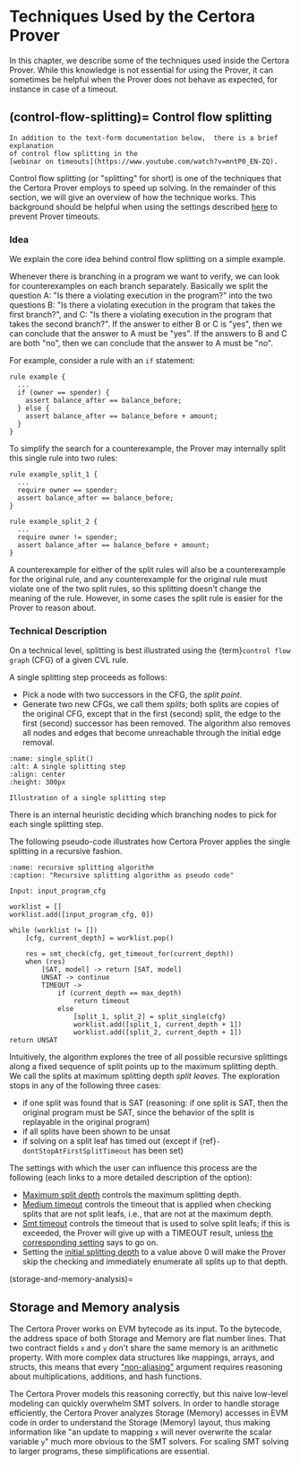 Techniques Used by the Certora Prover
=====================================

In this chapter, we describe some of the techniques used inside the Certora
Prover. While this knowledge is not essential for using the Prover, it can
sometimes be helpful when the Prover does not behave as expected, for instance
in case of a timeout.

(control-flow-splitting)=
Control flow splitting
----------------------


```{note}
In addition to the text-form documentation below,  there is a brief explanation 
of control flow splitting in the 
[webinar on timeouts](https://www.youtube.com/watch?v=mntP0_EN-ZQ).
```


Control flow splitting (or "splitting" for short) is one of the techniques that
the Certora Prover employs to speed up solving. In the remainder of this
section, we will give an overview of how the technique works. This background
should be helpful when using the settings described
[here](control-flow-splitting-options) to prevent Prover timeouts.


### Idea 

We explain the core idea behind control flow splitting on a simple example.

Whenever there is branching in a program we want to verify, we can look for
counterexamples on each branch separately. Basically we split the question A:
"Is there a violating execution in the program?" into the two questions B: "Is
there a violating execution in the program that takes the first branch?", and C:
"Is there a violating execution in the program that takes the second branch?". If
the answer to either B or C is "yes", then we can conclude that the answer to A
must be "yes". If the answers to B and C are both "no", then we can conclude
that the answer to A must be "no".

For example, consider a rule with an `if` statement:
```cvl
rule example {
  ...
  if (owner == spender) {
    assert balance_after == balance_before;
  } else {
    assert balance_after == balance_before + amount;
  }
}
```

To simplify the search for a counterexample, the Prover may internally split this single rule into two rules:
```cvl
rule example_split_1 {
  ...
  require owner == spender;
  assert balance_after == balance_before;
}

rule example_split_2 {
  ...
  require owner != spender;
  assert balance_after == balance_before + amount;
}
```

A counterexample for either of the split rules will also be a counterexample for
the original rule, and any counterexample for the original rule must violate one
of the two split rules, so this splitting doesn't change the meaning of the
rule.  However, in some cases the split rule is easier for the Prover to reason
about.


### Technical Description

On a technical level, splitting is best illustrated using the {term}`control
flow graph` (CFG) of a given CVL rule.

A single splitting step proceeds as follows:
 - Pick a node with two successors in the CFG, the *split point*.
 - Generate two new CFGs, we call them *splits*; both splits are copies of the 
   original CFG, except that in the first (second) split, the edge to the first 
   (second) successor has been removed. The algorithm also removes all nodes and 
   edges that become unreachable through the initial edge removal.

```{figure} split-step.png
:name: single_split()
:alt: A single splitting step
:align: center
:height: 300px

Illustration of a single splitting step
```


There is an internal heuristic deciding which branching nodes to pick for each
single splitting step.

The following pseudo-code illustrates how Certora Prover applies the single splitting 
in a recursive fashion.

```{code-block}
:name: recursive splitting algorithm
:caption: "Recursive splitting algorithm as pseudo code"

Input: input_program_cfg

worklist = []
worklist.add([input_program_cfg, 0])

while (worklist != [])
    [cfg, current_depth] = worklist.pop()

    res = smt_check(cfg, get_timeout_for(current_depth))
    when (res) 
        [SAT, model] -> return [SAT, model]
        UNSAT -> continue
        TIMEOUT -> 
            if (current_depth == max_depth)
                return timeout
            else
                [split_1, split_2] = split_single(cfg)
                worklist.add([split_1, current_depth + 1])
                worklist.add([split_2, current_depth + 1])
return UNSAT
```

Intuitively, the algorithm explores the tree of all possible recursive
splittings along a fixed sequence of split points up to the maximum splitting
depth. We call the splits at maximum splitting depth *split leaves*. The
exploration stops in any of the following three cases:
 - if one split was found that is SAT (reasoning: if one split is SAT, then the
  original program must be SAT, since the behavior of the split is replayable in
  the original program)
 - if all splits have been shown to be unsat
 - if solving on a split leaf has timed out (except if 
   {ref}`-dontStopAtFirstSplitTimeout` has been set)

The settings with which the user can influence this process are the
following (each links to a more detailed description of the option):

 - [Maximum split depth](-depth) controls the maximum splitting depth.
 - [Medium timeout](-mediumTimeout) controls the timeout that is applied when
   checking splits that are not split leafs, i.e., that are not at the maximum
   depth. 
 - [Smt timeout](--smt_timeout) controls the timeout that is used to solve split 
   leafs; if this is exceeded, the Prover will give up with a TIMEOUT 
   result, unless [the corresponding setting](-dontStopAtFirstSplitTimeout) says 
   to go on.
 - Setting the [initial splitting depth](-smt_initialSplitDepth) to a value 
   above 0 will make the Prover skip the checking and immediately enumerate all 
   splits up to that depth.

(storage-and-memory-analysis)=
## Storage and Memory analysis

The Certora Prover works on EVM bytecode as its input. To the bytecode, the
address space of both Storage and Memory are flat number lines. That two
contract fields `x` and `y` don't share the same memory is an arithmetic
property. With more complex data structures like mappings, arrays, and structs,
this means that every
["non-aliasing"](https://en.wikipedia.org/wiki/Aliasing_(computing)) argument
requires reasoning about multiplications, additions, and hash functions. 

The Certora Prover models this reasoning correctly, but this naive low-level
modeling can quickly overwhelm SMT solvers. In order to handle storage
efficiently, the Certora Prover analyzes Storage (Memory) accesses in EVM code
in order to understand the Storage (Memory) layout, thus making information like
"an update to mapping `x` will never overwrite the scalar variable `y`" much
more obvious to the SMT solvers. For scaling SMT solving to larger programs,
these simplifications are essential.

